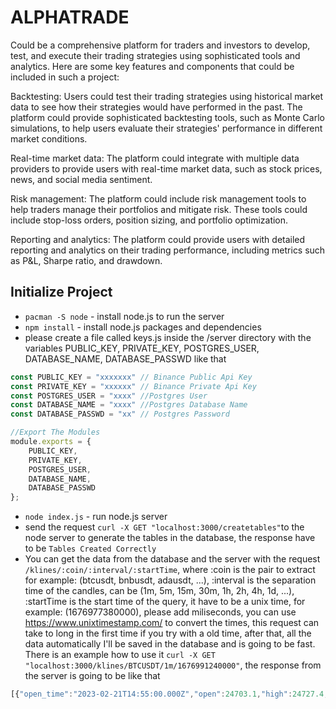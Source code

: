 # ALPHATRADE

Could be a comprehensive platform for traders and investors to develop, test, and execute their trading strategies using sophisticated tools and analytics. Here are some key features and components that could be included in such a project:

Backtesting: Users could test their trading strategies using historical market data to see how their strategies would have performed in the past. The platform could provide sophisticated backtesting tools, such as Monte Carlo simulations, to help users evaluate their strategies' performance in different market conditions.

Real-time market data: The platform could integrate with multiple data providers to provide users with real-time market data, such as stock prices, news, and social media sentiment.

Risk management: The platform could include risk management tools to help traders manage their portfolios and mitigate risk. These tools could include stop-loss orders, position sizing, and portfolio optimization.

Reporting and analytics: The platform could provide users with detailed reporting and analytics on their trading performance, including metrics such as P&L, Sharpe ratio, and drawdown.

## Initialize Project

- `pacman -S node` - install node.js to run the server
- `npm install` - install node.js packages and dependencies
- please create a file called keys.js inside the /server directory with the variables PUBLIC_KEY, PRIVATE_KEY, POSTGRES_USER, DATABASE_NAME, DATABASE_PASSWD like that
```javascript
const PUBLIC_KEY = "xxxxxxx" // Binance Public Api Key
const PRIVATE_KEY = "xxxxxx" // Binance Private Api Key
const POSTGRES_USER = "xxxx" //Postgres User
const DATABASE_NAME = "xxxx" //Postgres Database Name
const DATABASE_PASSWD = "xx" // Postgres Password

//Export The Modules
module.exports = {
    PUBLIC_KEY,
    PRIVATE_KEY,
    POSTGRES_USER,
    DATABASE_NAME,
    DATABASE_PASSWD
};
```
- `node index.js` - run node.js server
- send the request `curl -X GET "localhost:3000/createtables"`to the node server to generate the tables in the database, the response have to be `Tables Created Correctly`
- You can get the data from the database and the server with the request `/klines/:coin/:interval/:startTime`, where :coin is the pair to extract for example: (btcusdt, bnbusdt, adausdt, ...), :interval is the separation time of the candles, can be (1m, 5m, 15m, 30m, 1h, 2h, 4h, 1d, ...), :startTime is the start time of the query, it have to be a unix time, for example: (1676977380000), please add miliseconds, you can use https://www.unixtimestamp.com/ to convert the times, this request can take to long in the first time if you try with a old time, after that, all the data automatically I'll be saved in the database and is going to be fast. There is an example how to use it `curl -X GET "localhost:3000/klines/BTCUSDT/1m/1676991240000"`, the response from the server is going to be like that 
```javascript
[{"open_time":"2023-02-21T14:55:00.000Z","open":24703.1,"high":24727.4,"low":24695.1,"close":24707.1,"volume":346.937,"close_time":"2023-02-21T14:55:59.999Z","n_trades":2527}]
```